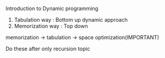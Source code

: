 Introduction to Dynamic programming

1. Tabulation way : Bottom up dynamic approach 
2. Memorization way : Top down

memorization -> tabulation -> space optimization(IMPORTANT)

Do these after only recursion topic 
